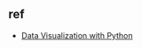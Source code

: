 

## ref
+ [Data Visualization with Python](https://www.geeksforgeeks.org/data-visualization-with-python/)